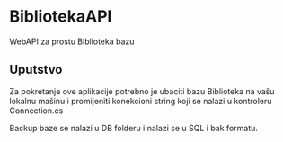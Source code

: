 # BibliotekaAPI
WebAPI za prostu Biblioteka bazu

## Uputstvo

Za pokretanje ove aplikacije potrebno je ubaciti bazu Biblioteka na vašu lokalnu mašinu i promijeniti konekcioni string koji se nalazi u kontroleru Connection.cs

Backup baze se nalazi u DB folderu i nalazi se u SQL i bak formatu.


